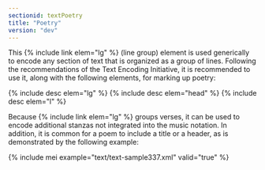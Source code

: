 ```yaml
---
sectionid: textPoetry
title: "Poetry"
version: "dev"
---
```


This {% include link elem="lg" %} (line group) element is used generically to encode any section
of text that is organized as a group of lines. Following the recommendations of the
Text
Encoding Initiative, it is recommended to use it, along with the following elements,
for
marking up poetry:



{% include desc elem="lg" %}
{% include desc elem="head" %}
{% include desc elem="l" %}




Because {% include link elem="lg" %} groups verses, it can be used to encode additional stanzas
not integrated into the music notation. In addition, it is common for a poem to include
a
title or a header, as is demonstrated by the following example:

{% include mei example="text/text-sample337.xml" valid="true" %}
